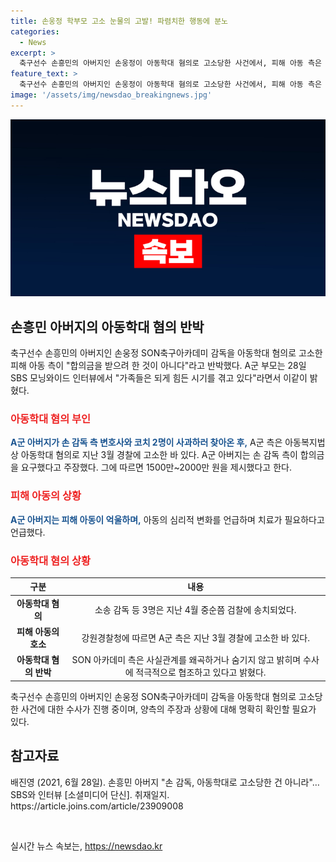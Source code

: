 ```yaml
---
title: 손웅정 학부모 고소 눈물의 고발! 파렴치한 행동에 분노
categories:
  - News
excerpt: >
  축구선수 손흥민의 아버지인 손웅정이 아동학대 혐의로 고소당한 사건에서, 피해 아동 측은 합의금을 받으려 한 적이 없다고 주장했다. 손 감독 측 변호사와 코치 2명은 경찰 조사 후 사과하러 찾아왔다. 피해 아동의 부모는 합의금을 제시한 것으로 주장하며, 아동학대 피해자의 치료 필요성을 강조했다. 손 감독 측은 주장을 부인하며 수사에 적극 협조한다고 밝혔으며, 현직 변호사인 SON아카데미 김형우 이사와의 녹취록이 공개되었다.
feature_text: >
  축구선수 손흥민의 아버지인 손웅정이 아동학대 혐의로 고소당한 사건에서, 피해 아동 측은 합의금을 받으려 한 적이 없다고 주장했다. 손 감독 측 변호사와 코치 2명은 경찰 조사 후 사과하러 찾아왔다. 피해 아동의 부모는 합의금을 제시한 것으로 주장하며, 아동학대 피해자의 치료 필요성을 강조했다. 손 감독 측은 주장을 부인하며 수사에 적극 협조한다고 밝혔으며, 현직 변호사인 SON아카데미 김형우 이사와의 녹취록이 공개되었다.
image: '/assets/img/newsdao_breakingnews.jpg'
---
```


<p><img src="/assets/img/newsdao_breakingnews.jpg" alt="koreaapp 속보" /></p>

<h2 data-ke-size="size26">손흥민 아버지의 아동학대 혐의 반박</h2>

<p data-ke-size="size16">축구선수 손흥민의 아버지인 손웅정 SON축구아카데미 감독을 아동학대 혐의로 고소한 피해 아동 측이 "합의금을 받으려 한 것이 아니다"라고 반박했다. A군 부모는 28일 SBS 모닝와이드 인터뷰에서 "가족들은 되게 힘든 시기를 겪고 있다"라면서 이같이 밝혔다.</p>

<h3><b><span style="color: #ee2323;">아동학대 혐의 부인</span></b></h3>

<p data-ke-size="size16"><b><span style="color: #1a5490;">A군 아버지가 손 감독 측 변호사와 코치 2명이 사과하러 찾아온 후,</span></b> A군 측은 아동복지법상 아동학대 혐의로 지난 3월 경찰에 고소한 바 있다. A군 아버지는 손 감독 측이 합의금을 요구했다고 주장했다. 그에 따르면 1500만~2000만 원을 제시했다고 한다.</p>

<h3><b><span style="color: #ee2323;">피해 아동의 상황</span></b></h3>

<p data-ke-size="size16"><b><span style="color: #1a5490;">A군 아버지는 피해 아동이 억울하며,</span></b> 아동의 심리적 변화를 언급하며 치료가 필요하다고 언급했다.</p>

<h3><b><span style="color: #ee2323;">아동학대 혐의 상황</span></b></h3>

<table>
    <thead>
        <tr>
            <th style="text-align: center;">구분</th>
            <th style="text-align: center;">내용</th>
        </tr>
    </thead>
    <tbody>
        <tr>
            <td style="text-align: center; height: 17px;"><b>아동학대 혐의</b></td>
            <td style="text-align: center; height: 17px;">소송 감독 등 3명은 지난 4월 중순쯤 검찰에 송치되었다.</td>
        </tr>
        <tr>
            <td style="text-align: center;"><b>피해 아동의 호소</b></td>
            <td style="text-align: center;">강원경찰청에 따르면 A군 측은 지난 3월 경찰에 고소한 바 있다.</td>
        </tr>
        <tr>
            <td style="text-align: center;"><b>아동학대 혐의 반박</b></td>
            <td style="text-align: center;">SON 아카데미 측은 사실관계를 왜곡하거나 숨기지 않고 밝히며 수사에 적극적으로 협조하고 있다고 밝혔다.</td>
        </tr>
    </tbody>
</table>

<p data-ke-size="size16">축구선수 손흥민의 아버지인 손웅정 SON축구아카데미 감독을 아동학대 혐의로 고소당한 사건에 대한 수사가 진행 중이며, 양측의 주장과 상황에 대해 명확히 확인할 필요가 있다.</p>

<h2 data-ke-size="size26">참고자료</h2>

<p data-ke-size="size16">배진영 (2021, 6월 28일). 손흥민 아버지 "손 감독, 아동학대로 고소당한 건 아니라"…SBS와 인터뷰 [소셜미디어 단신]. 취재일지. https://article.joins.com/article/23909008</p>

<p data-ke-size="size16">&nbsp;</p>
실시간 뉴스 속보는, <a href="https://newsdao.kr" rel="dofollow">https://newsdao.kr</a>


